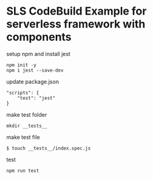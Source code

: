# SLS CodeBuild Example for serverless framework with components

setup npm and install jest
```
npm init -y
npm i jest --save-dev
```

update package.json
```
"scripts": {
    "test": "jest"
}
```

make test folder

```
mkdir __tests__
```

make test file

```
$ touch __tests__/index.spec.js
```

test

```
npm run test
```



